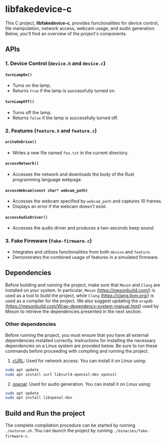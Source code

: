 # libfakedevice-c

This C project, **libfakedevice-c**, provides functionalities for device control, file manipulation, network access, webcam usage, and audio generation. Below, you'll find an overview of the project's components.

## APIs

### 1. Device Control (`device.h` and `device.c`)

#### `turnLampOn()`
- Turns on the lamp.
- Returns `true` if the lamp is successfully turned on.

#### `turnLampOff()`
- Turns off the lamp.
- Returns `false` if the lamp is successfully turned off.

### 2. Features (`feature.h` and `feature.c`)

#### `writeOnDrive()`
- Writes a new file named `foo.txt` in the current directory.

#### `accessNetwork()`
- Accesses the network and downloads the body of the Rust programming language webpage.

#### `accessWebcam(const char* webcam_path)`
- Accesses the webcam specified by `webcam_path` and captures 10 frames.
- Displays an error if the webcam doesn't exist.

#### `accessAudioDriver()`
- Accesses the audio driver and produces a two-seconds beep sound.

### 3. Fake Firmware (`fake-firmware.c`)
- Integrates and utilizes functionalities from both `device` and `feature`.
- Demonstrates the combined usage of features in a simulated firmware.

## Dependencies

Before building and running the project, make sure that `Meson` and `Clang` are installed on your system. In particular, `Meson` (https://mesonbuild.com/) is used as a tool to build the project, while `Clang` (https://clang.llvm.org/) is used as a compiler for the project. We also suggest updating the `wrapdb` (https://mesonbuild.com/Wrap-dependency-system-manual.html) used by Meson to retrieve the dependencies presented in the next section.

### Other dependencies

Before running the project, you must ensure that you have all external dependencies installed correctly. Instructions for installing the necessary dependencies on a Linux system are provided below. Be sure to run these commands before proceeding with compiling and running the project.

1. [cURL](https://github.com/curl/curl): Used for network access. You can install it on Linux using:
```bash
sudo apt update
sudo apt install curl libcurl4-openssl-dev openssl
```

2. [openal](https://github.com/kcat/openal-soft): Used for audio generation. You can install it on Linux using:
```bash
sudo apt update
sudo apt install libopenal-dev
```

## Build and Run the project

The complete compilation procedure can be started by running `./autorun.sh`. You can launch the project by running `./binaries/fake-firmware-c`.

